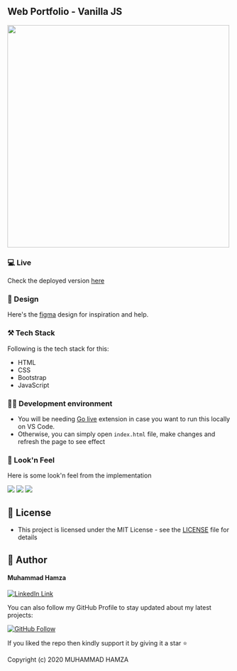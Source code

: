 ## Web Portfolio - Vanilla JS

<img src="https://user-images.githubusercontent.com/43790152/220690586-63eaae7b-e684-4f12-8294-7e85534a5907.gif" height="500px">

### 💻 Live
Check the deployed version [here][live]

### 🎨 Design
Here's the [figma][design] design for inspiration and help.

### ⚒️ Tech Stack
Following is the tech stack for this:
- HTML
- CSS
- Bootstrap
- JavaScript

### 🙌🏻 Development environment
- You will be needing [Go live][go-live-link] extension in case you want to run this locally on VS Code.
- Otherwise, you can simply open `index.html` file, make changes and refresh the page to see effect


### 👀 Look'n Feel
Here is some look'n feel from the implementation

<img src="https://user-images.githubusercontent.com/43790152/220706171-5eb846c2-c137-4d51-a518-624aa5bd3c02.gif">

<img src="https://user-images.githubusercontent.com/43790152/220693107-4f0ab916-04fc-44d1-adfc-c874e42203de.gif">

<img src="https://user-images.githubusercontent.com/43790152/220706713-19bd40cf-c038-425c-9f34-196acc957674.gif">

## 🔑 License
- This project is licensed under the MIT License - see the [LICENSE](LICENSE.md) file for details

## 🧑 Author

#### Muhammad Hamza
[![LinkedIn Link](https://img.shields.io/badge/Connect-Hamza-blue.svg?logo=linkedin&longCache=true&style=social&label=Connect
)](https://www.linkedin.com/in/mhmzdev)

You can also follow my GitHub Profile to stay updated about my latest projects:

[![GitHub Follow](https://img.shields.io/badge/Connect-Hamza-blue.svg?logo=Github&longCache=true&style=social&label=Follow)](https://github.com/mhmzdev)

If you liked the repo then kindly support it by giving it a star ⭐

Copyright (c) 2020 MUHAMMAD HAMZA

[live]: https://mhmz.dev
[design]: https://www.figma.com/file/DpS8wyuqikqL0e4HlSbdG4/Portfolio-for-developers?node-id=0%3A1&t=ZYIuMAgcXoqQg65d-1
[go-live-link]: https://marketplace.visualstudio.com/items?itemName=ritwickdey.LiveServer
